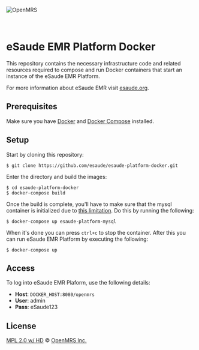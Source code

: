 <br/><br/><br/>
<img src="https://s3-eu-west-1.amazonaws.com/esaude/images/esaude-site-header.png" alt="OpenMRS"/>
<br/><br/><br/>

# eSaude EMR Platform Docker

This repository contains the necessary infrastructure code and related resources
required to compose and run Docker containers that start an instance
of the eSaude EMR Platform.

For more information about eSaude EMR visit [esaude.org](http://www.esaude.org/).

## Prerequisites

Make sure you have [Docker](https://docs.docker.com/) and [Docker Compose](https://docs.docker.com/compose/install/) installed.

## Setup

Start by cloning this repository:

````
$ git clone https://github.com/esaude/esaude-platform-docker.git
````

Enter the directory and build the images:

````
$ cd esaude-platform-docker
$ docker-compose build
````

Once the build is complete, you'll have to make sure that the mysql container
is initialized due to [this limitation](https://github.com/docker-library/mysql/issues/81).
Do this by running the following:

````
$ docker-compose up esaude-platform-mysql
````

When it's done you can press `ctrl+c` to stop the container. After this you can
run eSaude EMR Platform by executing the following:

````
$ docker-compose up
````

## Access

To log into eSaude EMR Plaform, use the following details:

* **Host**: `DOCKER_HOST:8080/openmrs`
* **User**: admin
* **Pass**: eSaude123

## License

[MPL 2.0 w/ HD](http://openmrs.org/license/) © [OpenMRS Inc.](http://www.openmrs.org/)
